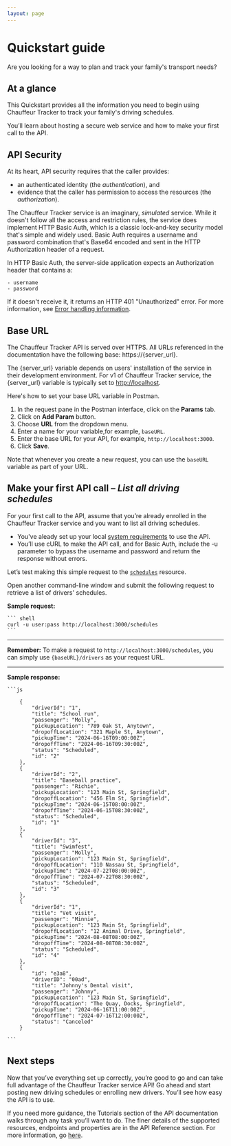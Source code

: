 ```yaml
---
layout: page
---
```


# Quickstart guide

Are you looking for a way to plan and track your family's transport needs?

## At a glance

This Quickstart provides all the information you need to begin using Chauffeur Tracker to track your family's driving schedules.

You’ll learn about hosting a secure web service and how to make your first call to the API.

## API Security

At its heart, API security requires that the caller provides:

- an authenticated identity (the *authentication*), and
- evidence that the caller has permission to access the resources (the *authorization*).

The Chauffeur Tracker service is an imaginary, *simulated* service. While it doesn't follow all the access and restriction rules, the service does implement HTTP Basic Auth, which is a classic lock-and-key security model that's simple and widely used. Basic Auth requires a username and password combination that's Base64 encoded and sent in the HTTP Authorization header of a request.

In HTTP Basic Auth, the server-side application expects an Authorization header that contains a:

    - username 
    - password

If it doesn't receive it, it returns an HTTP 401 "Unauthorized" error. For more information, see [Error handling information](../reference/4-error-handling/error-handling.md).

## Base URL

The Chauffeur Tracker API is served over HTTPS. All URLs referenced in the documentation have the following base: https://{server_url}.

The {server_url} variable depends on users' installation of the service in their development environment. For v1 of Chauffeur Tracker service, the {server_url} variable is typically set to <http://localhost>.

Here's how to set your base URL variable in Postman.

1. In the request pane in the Postman interface, click on the **Params** tab.
1. Click on **Add Param** button.
1. Choose **URL** from the dropdown menu.
1. Enter a name for your variable,for example, ```baseURL```.
1. Enter the base URL for your API, for example, ```http://localhost:3000```.
1. Click **Save**.  

Note that whenever you create a new request, you can use the ```baseURL``` variable as part of your URL.

## Make your first API call – *List all driving schedules*

For your first call to the API, assume that you’re already enrolled in the Chauffeur Tracker service and you want to list all driving schedules.

- You've aleady set up your local [system requirements](../get-started/1-prereqs.md) to use the API.
- You’ll use cURL to make the API call, and for Basic Auth, include the -u parameter to bypass the username and password and return the response without errors.

Let’s test making this simple request to the [`schedules`](../reference/1-resources/schedules.md) resource.  

Open another command-line window and submit the following request to retrieve a list of drivers' schedules.

**Sample request:**

    ``` shell
    curl -u user:pass http://localhost:3000/schedules
    ```

---
**Remember:**
To make a request to ```http://localhost:3000/schedules```, you can simply use ```{baseURL}/drivers``` as your request URL.

---

**Sample response:**

    ```js

        {
            "driverId": "1",
            "title": "School run",
            "passenger": "Molly",
            "pickupLocation": "789 Oak St, Anytown",
            "dropoffLocation": "321 Maple St, Anytown",
            "pickupTime": "2024-06-16T09:00:00Z",
            "dropoffTime": "2024-06-16T09:30:00Z",
            "status": "Scheduled",
            "id": "2"
        },
        {
            "driverId": "2",
            "title": "Baseball practice",
            "passenger": "Richie",
            "pickupLocation": "123 Main St, Springfield",
            "dropoffLocation": "456 Elm St, Springfield",
            "pickupTime": "2024-06-15T08:00:00Z",
            "dropoffTime": "2024-06-15T08:30:00Z",
            "status": "Scheduled",
            "id": "1"
        },
        {
            "driverId": "3",
            "title": "Swimfest",
            "passenger": "Molly",
            "pickupLocation": "123 Main St, Springfield",
            "dropoffLocation": "110 Nassau St, Springfield",
            "pickupTime": "2024-07-22T08:00:00Z",
            "dropoffTime": "2024-07-22T08:30:00Z",
            "status": "Scheduled",
            "id": "3"
        },
        {
            "driverId": "1",
            "title": "Vet visit",
            "passenger": "Minnie",
            "pickupLocation": "123 Main St, Springfield",
            "dropoffLocation": "12 Animal Drive, Springfield",
            "pickupTime": "2024-08-08T08:00:00Z",
            "dropoffTime": "2024-08-08T08:30:00Z",
            "status": "Scheduled",
            "id": "4"
        },
        {
            "id": "e3a8",
            "driverID": "00ad",
            "title": "Johnny's Dental visit",
            "passenger": "Johnny",
            "pickupLocation": "123 Main St, Springfield",
            "dropoffLocation": "The Quay, Docks, Springfield",
            "pickupTime": "2024-06-16T11:00:00Z",
            "dropoffTime": "2024-07-16T12:00:00Z",
            "status": "Canceled"
        }

    ```

## Next steps

Now that you’ve everything set up correctly, you’re good to go and can take full advantage of the Chauffeur Tracker service API! Go ahead and start posting new driving schedules or enrolling new drivers. You’ll see how easy the API is to use.

If you need more guidance, the Tutorials section of the API documentation walks through any task you’ll want to do. The finer details of the supported resources, endpoints and properties are in the API Reference section. For more information, go [here](../index.md).
